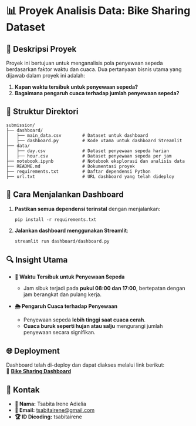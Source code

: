# 📊 Proyek Analisis Data: Bike Sharing Dataset

## 📌 Deskripsi Proyek
Proyek ini bertujuan untuk menganalisis pola penyewaan sepeda berdasarkan faktor waktu dan cuaca. Dua pertanyaan bisnis utama yang dijawab dalam proyek ini adalah:
1. **Kapan waktu tersibuk untuk penyewaan sepeda?**
2. **Bagaimana pengaruh cuaca terhadap jumlah penyewaan sepeda?**

## 📂 Struktur Direktori
```
submission/
├── dashboard/
│   ├── main_data.csv        # Dataset untuk dashboard
│   ├── dashboard.py         # Kode utama untuk dashboard Streamlit
├── data/
│   ├── day.csv              # Dataset penyewaan sepeda harian
│   ├── hour.csv             # Dataset penyewaan sepeda per jam
├── notebook.ipynb           # Notebook eksplorasi dan analisis data
├── README.md                # Dokumentasi proyek
├── requirements.txt         # Daftar dependensi Python
├── url.txt                  # URL dashboard yang telah dideploy
```

## 🚀 Cara Menjalankan Dashboard
1. **Pastikan semua dependensi terinstal** dengan menjalankan:
   ```
   pip install -r requirements.txt
   ```
2. **Jalankan dashboard menggunakan Streamlit**:
   ```
   streamlit run dashboard/dashboard.py
   ```

## 🔍 Insight Utama
- **📅 Waktu Tersibuk untuk Penyewaan Sepeda**  
  - Jam sibuk terjadi pada **pukul 08:00 dan 17:00**, bertepatan dengan jam berangkat dan pulang kerja.
  
- **🌦️ Pengaruh Cuaca terhadap Penyewaan**  
  - Penyewaan sepeda **lebih tinggi saat cuaca cerah**.  
  - **Cuaca buruk seperti hujan atau salju** mengurangi jumlah penyewaan secara signifikan.

## 🌐 Deployment
Dashboard telah di-deploy dan dapat diakses melalui link berikut:  
🔗 **[Bike Sharing Dashboard](https://bike-sharing-dashboard-vj8dann7gfkjtcpeycw8ms.streamlit.app/)**  

## 📩 Kontak
- **👤 Nama:** Tsabita Irene Adielia  
- **📧 Email:** tsabitairene@gmail.com  
- **🏆 ID Dicoding:** tsabitairene  

